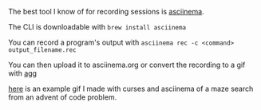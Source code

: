 The best tool I know of for recording sessions is [asciinema](https://asciinema.org/).

The CLI is downloadable with `brew install asciinema`

You can record a program's output with `asciinema rec -c <command> output_filename.rec`

You can then upload it to asciinema.org or convert the recording to a gif with [agg](https://github.com/asciinema/agg)

[here](https://github.com/llimllib/personal_code/blob/master/misc/advent/2022/12/search.gif) is an example gif I made with curses and asciinema of a maze search from an advent of code problem.